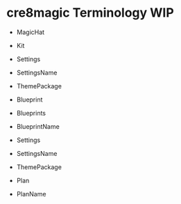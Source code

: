 
# cre8magic Terminology WIP

* MagicHat
* Kit

* Settings
* SettingsName
* ThemePackage
* Blueprint
* Blueprints
* BlueprintName



* Settings
* SettingsName
* ThemePackage
* Plan
* PlanName